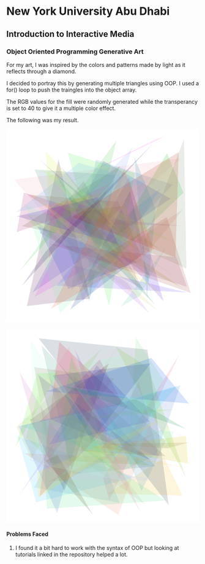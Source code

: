 # New York University Abu Dhabi
## Introduction to Interactive Media
### Object Oriented Programming Generative Art

For my art, I was inspired by the colors and patterns made by light as it reflects through a diamond.

I decided to portray this by generating multiple triangles using OOP. I used a for() loop to push the traingles into the object array.

The RGB values for the fill were randomly generated while the transperancy is set to 40 to give it a multiple color effect.

The following was my result.

![](https://github.com/Emaan-Ali/IntroductionToInteractiveMedia/blob/main/Feb15/Diamond%201.png)

![](https://github.com/Emaan-Ali/IntroductionToInteractiveMedia/blob/main/Feb15/Diamond%202.png)

#### Problems Faced
1. I found it a bit hard to work with the syntax of OOP but looking at tutorials linked in the repository helped a lot.

